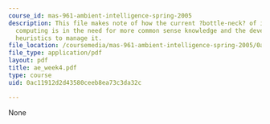 ```yaml
---
course_id: mas-961-ambient-intelligence-spring-2005
description: This file makes note of how the current ?bottle-neck? of intelligent
  computing is in the need for more common sense knowledge and the development of
  heuristics to manage it.
file_location: /coursemedia/mas-961-ambient-intelligence-spring-2005/0ac11912d2d43580ceeb8ea73c3da32c_ae_week4.pdf
file_type: application/pdf
layout: pdf
title: ae_week4.pdf
type: course
uid: 0ac11912d2d43580ceeb8ea73c3da32c

---
```

None
